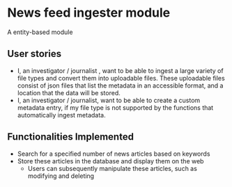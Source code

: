 # News feed ingester module
A entity-based module
## User stories
- I, an investigator / journalist , want to be able to ingest a large variety of file types and convert them into uploadable files. These uploadable files consist of json files that list the metadata in an accessible format, and a location that the data will be stored. 
- I, an investigator / journalist, want to be able to create a custom metadata entry, if my file type is not supported by the functions that automatically ingest metadata.
## Functionalities Implemented
- Search for a specified number of news articles based on keywords
- Store these articles in the database and display them on the web
	- Users can subsequently manipulate these articles, such as modifying and deleting